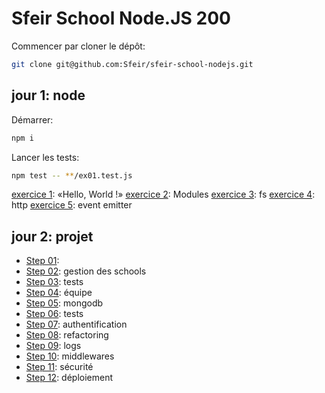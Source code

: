 # Sfeir School Node.JS 200

Commencer par cloner le dépôt:

```bash
git clone git@github.com:Sfeir/sfeir-school-nodejs.git
```

## jour 1: node

Démarrer:

```sh
npm i
```

Lancer les tests:

```sh
npm test -- **/ex01.test.js
```

[exercice 1](./exercices/01_hello/README.md):  «Hello, World !»
[exercice 2](./exercices/02_module/README.md): Modules 
[exercice 3](./exercices/03_fs/README.md): fs
[exercice 4](./exercices/04_http/README.md): http 
[exercice 5](./exercices/05_event_emitter/README.md): event emitter

## jour 2: projet

- [Step 01](./project/step01/README.md): 
- [Step 02](./project/step02/README.md): gestion des schools
- [Step 03](./project/step03/README.md): tests
- [Step 04](./project/step04/README.md): équipe
- [Step 05](./project/step05/README.md): mongodb
- [Step 06](./project/step06/README.md): tests
- [Step 07](./project/step07/README.md): authentification
- [Step 08](./project/step08/README.md): refactoring
- [Step 09](./project/step09/README.md): logs
- [Step 10](./project/step10/README.md): middlewares
- [Step 11](./project/step11/README.md): sécurité
- [Step 12](./project/step12/README.md): déploiement